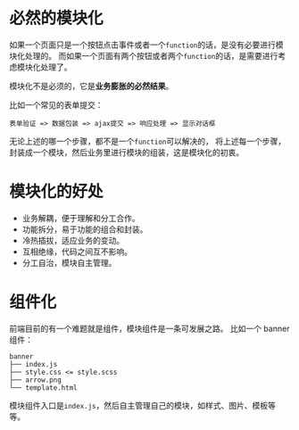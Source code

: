 # 必然的模块化

如果一个页面只是一个按钮点击事件或者一个`function`的话，是没有必要进行模块化处理的。
而如果一个页面有两个按钮或者两个`function`的话，是需要进行考虑模块化处理了。

模块化不是必须的，它是**业务膨胀的必然结果**。

比如一个常见的表单提交：
```
表单验证 => 数据包装 => ajax提交 => 响应处理 => 显示对话框
```
无论上述的哪一个步骤，都不是一个`function`可以解决的，
将上述每一个步骤，封装成一个模块，然后业务里进行模块的组装，这是模块化的初衷。


# 模块化的好处
- 业务解耦，便于理解和分工合作。
- 功能拆分，易于功能的组合和封装。
- 冷热插拔，适应业务的变动。
- 互相绝缘，代码之间互不影响。
- 分工自治，模块自主管理。


# 组件化
前端目前的有一个难题就是组件，模块组件是一条可发展之路。
比如一个 banner 组件：
```
banner
├── index.js
├── style.css <= style.scss
├── arrow.png
└── template.html
```
模块组件入口是`index.js`，然后自主管理自己的模块，如样式、图片、模板等等。

